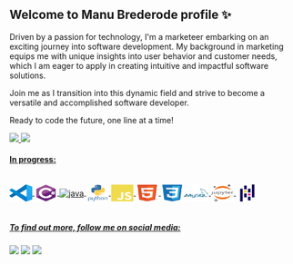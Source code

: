 ## Welcome to Manu Brederode profile ✨

Driven by a passion for technology, I'm a marketeer embarking on an exciting journey into software development. My background in marketing equips me with unique insights into user behavior and customer needs, which I am eager to apply in creating intuitive and impactful software solutions.

Join me as I transition into this dynamic field and strive to become a versatile and accomplished software developer.

Ready to code the future, one line at a time!

 <div>
   <a href="https://github.com/manubrederode">
   <img height="180em" src="https://github-readme-stats.vercel.app/api?username=manubrederode&show_icons=true&theme=catppuccin_latte&include_all_commits=true&count_private=true"/>
   <img height="180em" src="https://github-readme-stats.vercel.app/api/top-langs/?username=manubrederode&layout=donut&langs_count=6&theme=catppuccin_latte"/>
</div>

#### In progress:
<div style="display: inline_block"><br>
  <img align="center" alt="vscode" height="30" width="40" src="https://raw.githubusercontent.com/devicons/devicon/master/icons/vscode/vscode-original.svg">
  <img align="center" alt="csharp" height="30" width="40" src="https://raw.githubusercontent.com/devicons/devicon/master/icons/csharp/csharp-original.svg">
  <img align="center" alt="java" height="30" width="40" src="https://cdn.jsdelivr.net/gh/devicons/devicon@latest/icons/java/java-original-wordmark.svg">
  <img align="center" alt="python" height="30" width="40" src="https://raw.githubusercontent.com/devicons/devicon/master/icons/python/python-original-wordmark.svg">
  <img align="center" alt="Js" height="30" width="40" src="https://raw.githubusercontent.com/devicons/devicon/master/icons/javascript/javascript-plain.svg">
  <img align="center" alt="HTML" height="30" width="40" src="https://raw.githubusercontent.com/devicons/devicon/master/icons/html5/html5-original.svg">
  <img align="center" alt="CSS" height="30" width="40" src="https://raw.githubusercontent.com/devicons/devicon/master/icons/css3/css3-original.svg">
  <img align="center" alt="mysql" height="30" width="40" src="https://raw.githubusercontent.com/devicons/devicon/master/icons/mysql/mysql-plain-wordmark.svg">
  <img align="center" alt="jupyter" height="30" width="40" src="https://raw.githubusercontent.com/devicons/devicon/master/icons/jupyter/jupyter-original-wordmark.svg">
  <img align="center" alt="pandas" height="30" width="40" src="https://raw.githubusercontent.com/devicons/devicon/master/icons/pandas/pandas-original.svg">
</div>
 
<br>
 
##### To find out more, follow me on social media:
 
<div>
  <a href="https://www.linkedin.com/in/emmanuelle-brederode" target="_blank"><img src="https://img.shields.io/badge/-LinkedIn-%230077B5?style=for-the-badge&logo=linkedin&logoColor=white" target="_blank"></a>
  <a href = "mailto:brederode.emmanuelle@gmail.com"><img src="https://img.shields.io/badge/-Gmail-%23333?style=for-the-badge&logo=gmail&logoColor=white" target="_blank"></a>
  <a href="https://instagram.com/manu_brederode" target="_blank"><img src="https://img.shields.io/badge/-Instagram-%23E4405F?style=for-the-badge&logo=instagram&logoColor=white" target="_blank"></a>
</div>
